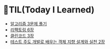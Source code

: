 # 📝TIL(Today I Learned)
- [알고리즘 3문제 풀기](https://github.com/PureKite/java-coding-test-study)
- [리팩토링 6장](https://github.com/PureKite/Book/blob/main/REFACTORING/Chapter06.md)
- [클린코드 3장](https://github.com/PureKite/Book/blob/main/CleanCode/Chapter03%20%ED%95%A8%EC%88%98.md)
- [테스트 주도 개발로 배우는 객체 지향 설계와 실천 2장](https://github.com/PureKite/Book/blob/main/Growing%20Object-Oriented%20Software%2C%20Guided%20by%20Tests/2%EC%9E%A5.%20%EA%B0%9D%EC%B2%B4%EB%A5%BC%20%ED%99%9C%EC%9A%A9%ED%95%9C%20%ED%85%8C%EC%8A%A4%ED%8A%B8%20%EC%A3%BC%EB%8F%84%20%EA%B0%9C%EB%B0%9C.md)